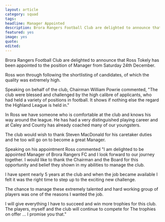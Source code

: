 ```yaml
---
layout: article
category: squad
tags:
headline: Manager Appointed
description: Brora Rangers Football Club are delighted to announce that Ross Tokely has been appointed to the position of Manager from Saturday 24th December.
featured: yes
image: yes
quote:
edited:
---
```

Brora Rangers Football Club are delighted to announce that Ross Tokely has been appointed to the position of Manager from Saturday 24th December.

Ross won through following the shortlisting of candidates, of which the quality was extremely high.

Speaking on behalf of the club, Chairman William Powrie commented, "The club were blessed and challenged by the high calibre of applicants, who had held a variety of positions in football. It shows if nothing else the regard the Highland League is held in."

In Ross we have someone who is comfortable at the club and knows his way around the league. He has had a very distinguished playing career and at Caley and County has already coached many of our youngsters.

The club would wish to thank Steven MacDonald for his caretaker duties and he too will go on to become a great Manager.

Speaking on his appointment Ross commented "I am delighted to be appointed Manager of Brora Rangers FC and I look forward to our journey together. I would like to thank the Chairman and the Board for this opportunity and belief they shown in my abilities to manage the club.

I have spent nearly 5 years at the club and when the job became available I felt it was the right time to step up to the exciting new challenge.

The chance to manage these extremely talented and hard working group of players was one of the reasons I wanted the job.

I will give everything I have to succeed and win more trophies for this club. The players, myself and the club will continue to compete for The trophies on offer ... I promise you that."
